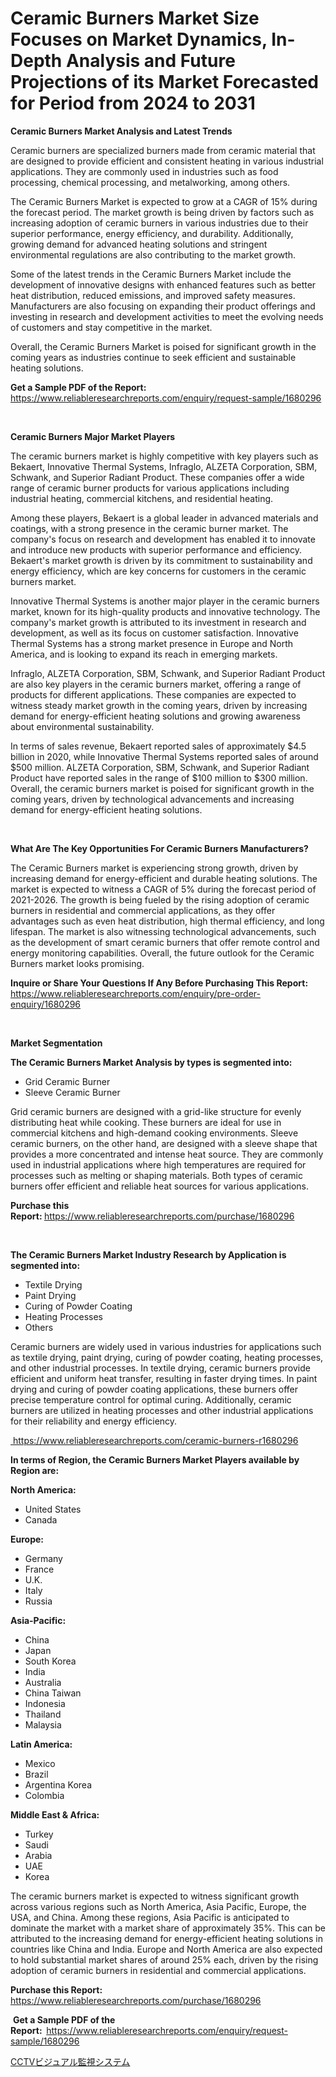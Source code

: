 <p><h1>Ceramic Burners Market Size Focuses on Market Dynamics, In-Depth Analysis and Future Projections of its Market Forecasted for Period from 2024 to 2031</h1></p><p><strong>Ceramic Burners Market Analysis and Latest Trends</strong></p>
<p><p>Ceramic burners are specialized burners made from ceramic material that are designed to provide efficient and consistent heating in various industrial applications. They are commonly used in industries such as food processing, chemical processing, and metalworking, among others.</p><p>The Ceramic Burners Market is expected to grow at a CAGR of 15% during the forecast period. The market growth is being driven by factors such as increasing adoption of ceramic burners in various industries due to their superior performance, energy efficiency, and durability. Additionally, growing demand for advanced heating solutions and stringent environmental regulations are also contributing to the market growth.</p><p>Some of the latest trends in the Ceramic Burners Market include the development of innovative designs with enhanced features such as better heat distribution, reduced emissions, and improved safety measures. Manufacturers are also focusing on expanding their product offerings and investing in research and development activities to meet the evolving needs of customers and stay competitive in the market.</p><p>Overall, the Ceramic Burners Market is poised for significant growth in the coming years as industries continue to seek efficient and sustainable heating solutions.</p></p>
<p><strong>Get a Sample PDF of the Report:&nbsp;</strong> <a href="https://www.reliableresearchreports.com/enquiry/request-sample/1680296">https://www.reliableresearchreports.com/enquiry/request-sample/1680296</a></p>
<p>&nbsp;</p>
<p><strong>Ceramic Burners Major Market Players</strong></p>
<p><p>The ceramic burners market is highly competitive with key players such as Bekaert, Innovative Thermal Systems, Infraglo, ALZETA Corporation, SBM, Schwank, and Superior Radiant Product. These companies offer a wide range of ceramic burner products for various applications including industrial heating, commercial kitchens, and residential heating.</p><p>Among these players, Bekaert is a global leader in advanced materials and coatings, with a strong presence in the ceramic burner market. The company's focus on research and development has enabled it to innovate and introduce new products with superior performance and efficiency. Bekaert's market growth is driven by its commitment to sustainability and energy efficiency, which are key concerns for customers in the ceramic burners market.</p><p>Innovative Thermal Systems is another major player in the ceramic burners market, known for its high-quality products and innovative technology. The company's market growth is attributed to its investment in research and development, as well as its focus on customer satisfaction. Innovative Thermal Systems has a strong market presence in Europe and North America, and is looking to expand its reach in emerging markets.</p><p>Infraglo, ALZETA Corporation, SBM, Schwank, and Superior Radiant Product are also key players in the ceramic burners market, offering a range of products for different applications. These companies are expected to witness steady market growth in the coming years, driven by increasing demand for energy-efficient heating solutions and growing awareness about environmental sustainability.</p><p>In terms of sales revenue, Bekaert reported sales of approximately $4.5 billion in 2020, while Innovative Thermal Systems reported sales of around $500 million. ALZETA Corporation, SBM, Schwank, and Superior Radiant Product have reported sales in the range of $100 million to $300 million. Overall, the ceramic burners market is poised for significant growth in the coming years, driven by technological advancements and increasing demand for energy-efficient heating solutions.</p></p>
<p>&nbsp;</p>
<p><strong>What Are The Key Opportunities For Ceramic Burners Manufacturers?</strong></p>
<p><p>The Ceramic Burners market is experiencing strong growth, driven by increasing demand for energy-efficient and durable heating solutions. The market is expected to witness a CAGR of 5% during the forecast period of 2021-2026. The growth is being fueled by the rising adoption of ceramic burners in residential and commercial applications, as they offer advantages such as even heat distribution, high thermal efficiency, and long lifespan. The market is also witnessing technological advancements, such as the development of smart ceramic burners that offer remote control and energy monitoring capabilities. Overall, the future outlook for the Ceramic Burners market looks promising.</p></p>
<p><strong>Inquire or Share Your Questions If Any Before Purchasing This Report:</strong> <a href="https://www.reliableresearchreports.com/enquiry/pre-order-enquiry/1680296">https://www.reliableresearchreports.com/enquiry/pre-order-enquiry/1680296</a></p>
<p>&nbsp;</p>
<p><strong>Market Segmentation</strong></p>
<p><strong>The Ceramic Burners Market Analysis by types is segmented into:</strong></p>
<p><ul><li>Grid Ceramic Burner</li><li>Sleeve Ceramic Burner</li></ul></p>
<p><p>Grid ceramic burners are designed with a grid-like structure for evenly distributing heat while cooking. These burners are ideal for use in commercial kitchens and high-demand cooking environments. Sleeve ceramic burners, on the other hand, are designed with a sleeve shape that provides a more concentrated and intense heat source. They are commonly used in industrial applications where high temperatures are required for processes such as melting or shaping materials. Both types of ceramic burners offer efficient and reliable heat sources for various applications.</p></p>
<p><strong>Purchase this Report:&nbsp;</strong><a href="https://www.reliableresearchreports.com/purchase/1680296">https://www.reliableresearchreports.com/purchase/1680296</a></p>
<p>&nbsp;</p>
<p><strong>The Ceramic Burners Market Industry Research by Application is segmented into:</strong></p>
<p><ul><li>Textile Drying</li><li>Paint Drying</li><li>Curing of Powder Coating</li><li>Heating Processes</li><li>Others</li></ul></p>
<p><p>Ceramic burners are widely used in various industries for applications such as textile drying, paint drying, curing of powder coating, heating processes, and other industrial processes. In textile drying, ceramic burners provide efficient and uniform heat transfer, resulting in faster drying times. In paint drying and curing of powder coating applications, these burners offer precise temperature control for optimal curing. Additionally, ceramic burners are utilized in heating processes and other industrial applications for their reliability and energy efficiency.</p></p>
<p><a href="https://www.reliableresearchreports.com/ceramic-burners-r1680296">&nbsp;https://www.reliableresearchreports.com/ceramic-burners-r1680296</a></p>
<p><strong>In terms of Region, the Ceramic Burners Market Players available by Region are:</strong></p>
<p>
    <p> <strong> North America: </strong>
        <ul>
            <li>United States</li>
            <li>Canada</li>
        </ul>
        </p> 
    <p> <strong> Europe: </strong>
        <ul>
            <li>Germany</li>
            <li>France</li>
            <li>U.K.</li>
            <li>Italy</li>
            <li>Russia</li>
        </ul>
        </p> 
    <p> <strong> Asia-Pacific: </strong>
        <ul>
            <li>China</li>
            <li>Japan</li>
            <li>South Korea</li>
            <li>India</li>
            <li>Australia</li>
            <li>China Taiwan</li>
            <li>Indonesia</li>
            <li>Thailand</li>
            <li>Malaysia</li>
        </ul>
        </p> 
    <p> <strong> Latin America: </strong>
        <ul>
            <li>Mexico</li>
            <li>Brazil</li>
            <li>Argentina Korea</li>
            <li>Colombia</li>
        </ul>
        </p> 
    <p> <strong> Middle East & Africa: </strong>
        <ul>
            <li>Turkey</li>
            <li>Saudi</li>
            <li>Arabia</li>
            <li>UAE</li>
            <li>Korea</li>
        </ul>
    </p>
    </p>
<p><p>The ceramic burners market is expected to witness significant growth across various regions such as North America, Asia Pacific, Europe, the USA, and China. Among these regions, Asia Pacific is anticipated to dominate the market with a market share of approximately 35%. This can be attributed to the increasing demand for energy-efficient heating solutions in countries like China and India. Europe and North America are also expected to hold substantial market shares of around 25% each, driven by the rising adoption of ceramic burners in residential and commercial applications.</p></p>
<p><strong>Purchase this Report: </strong><a href="https://www.reliableresearchreports.com/purchase/1680296">https://www.reliableresearchreports.com/purchase/1680296</a></p>
<p>&nbsp;<strong>Get a Sample PDF of the Report:&nbsp;&nbsp;</strong><a href="https://www.reliableresearchreports.com/enquiry/request-sample/1680296">https://www.reliableresearchreports.com/enquiry/request-sample/1680296</a></p>
<p><strong></strong></p>
<p><p><a href="https://github.com/AaronVargas43/Market-Research-Report-List-2/blob/main/8187672108259.md">CCTVビジュアル監視システム</a></p></p>